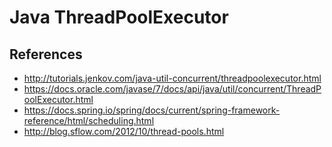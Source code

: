 Java ThreadPoolExecutor
===

References
---
* http://tutorials.jenkov.com/java-util-concurrent/threadpoolexecutor.html
* https://docs.oracle.com/javase/7/docs/api/java/util/concurrent/ThreadPoolExecutor.html
* https://docs.spring.io/spring/docs/current/spring-framework-reference/html/scheduling.html
* http://blog.sflow.com/2012/10/thread-pools.html
